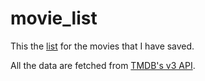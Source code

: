 # movie_list

This the [list](https://ilvon.github.io/movie_list/) for the movies that I have saved.

All the data are fetched from [TMDB's v3 API](https://developer.themoviedb.org).
